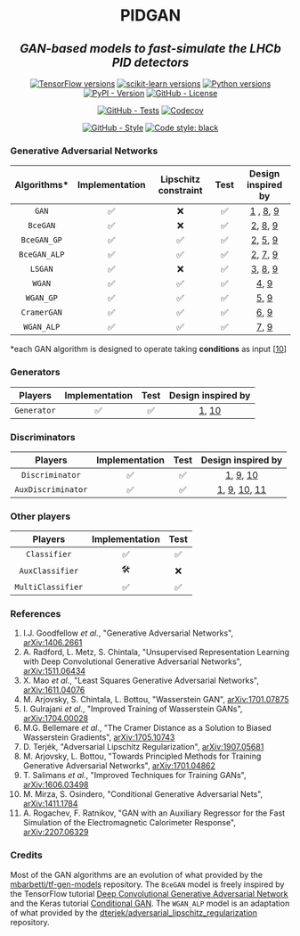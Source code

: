 <!--
<div align="center">
  <img alt="pidgan logo" src="https://raw.githubusercontent.com/mbarbetti/pidgan/main/.github/images/pidgan-logo.png" width="600"/>
</div>
-->

<h1 align="center">PIDGAN</h1>

<h2 align="center">
  <em>GAN-based models to fast-simulate the LHCb PID detectors</em>
</h2>

<p align="center">
  <a href="https://www.tensorflow.org/versions"><img alt="TensorFlow versions" src="https://img.shields.io/badge/tensorflow-2.7–2.14-f57000?style=flat"></a>
  <a href="https://scikit-learn.org/stable/whats_new.html"><img alt="scikit-learn versions" src="https://img.shields.io/badge/sklearn-1.0–1.3-f89939?style=flat"></a>
  <a href="https://www.python.org/downloads"><img alt="Python versions" src="https://img.shields.io/badge/python-3.7–3.11-blue?style=flat"></a>
  <a href="https://pypi.python.org/pypi/pidgan"><img alt="PyPI - Version" src="https://img.shields.io/pypi/v/pidgan"></a>
  <a href="LICENSE"><img alt="GitHub - License" src="https://img.shields.io/github/license/mbarbetti/pidgan"></a>
</p>

<p align="center">
  <a href="https://github.com/mbarbetti/pidgan/actions/workflows/tests.yml"><img alt="GitHub - Tests" src="https://github.com/mbarbetti/pidgan/actions/workflows/tests.yml/badge.svg?branch=main"></a>
  <a href="https://codecov.io/gh/mbarbetti/pidgan"><img alt="Codecov" src="https://codecov.io/gh/mbarbetti/pidgan/branch/main/graph/badge.svg?token=ZLWDgWhnkq"></a>
</p>

<p align="center">
  <a href="https://github.com/mbarbetti/pidgan/actions/workflows/style.yml"><img alt="GitHub - Style" src="https://github.com/mbarbetti/pidgan/actions/workflows/style.yml/badge.svg?branch=main"></a>
  <a href="https://github.com/psf/black"><img alt="Code style: black" src="https://img.shields.io/badge/code%20style-black-000000.svg"></a>
</p>

<!--
[![Docker - Version](https://img.shields.io/docker/v/mbarbetti/pidgan?label=docker)](https://hub.docker.com/r/mbarbetti/pidgan)
-->

### Generative Adversarial Networks

|  Algorithms* | Implementation | Lipschitz constraint |  Test  | Design inspired by |
|:------------:|:--------------:|:--------------------:|:------:|:------------------:|
|    `GAN`     |       ✅       |          ❌          |   ✅   | [1](https://arxiv.org/abs/1406.2661) , [8](https://arxiv.org/abs/1701.04862), [9](https://arxiv.org/abs/1606.03498) |
|   `BceGAN`   |       ✅       |          ❌          |   ✅   | [2](https://arxiv.org/abs/1511.06434), [8](https://arxiv.org/abs/1701.04862), [9](https://arxiv.org/abs/1606.03498) |
| `BceGAN_GP`  |       ✅       |          ✅          |   ✅   | [2](https://arxiv.org/abs/1511.06434), [5](https://arxiv.org/abs/1704.00028), [9](https://arxiv.org/abs/1606.03498) |
| `BceGAN_ALP` |       ✅       |          ✅          |   ✅   | [2](https://arxiv.org/abs/1511.06434), [7](https://arxiv.org/abs/1907.05681), [9](https://arxiv.org/abs/1606.03498) |
|   `LSGAN`    |       ✅       |          ❌          |   ✅   | [3](https://arxiv.org/abs/1611.04076), [8](https://arxiv.org/abs/1701.04862), [9](https://arxiv.org/abs/1606.03498) |
|   `WGAN`     |       ✅       |          ✅          |   ✅   | [4](https://arxiv.org/abs/1701.07875), [9](https://arxiv.org/abs/1606.03498) |
|  `WGAN_GP`   |       ✅       |          ✅          |   ✅   | [5](https://arxiv.org/abs/1704.00028), [9](https://arxiv.org/abs/1606.03498) |
| `CramerGAN`  |       ✅       |          ✅          |   ✅   | [6](https://arxiv.org/abs/1705.10743), [9](https://arxiv.org/abs/1606.03498) |
|  `WGAN_ALP`  |       ✅       |          ✅          |   ✅   | [7](https://arxiv.org/abs/1907.05681), [9](https://arxiv.org/abs/1606.03498) |

*each GAN algorithm is designed to operate taking __conditions__ as input [[10](https://arxiv.org/abs/1411.1784)]

### Generators

|   Players   | Implementation |  Test  | Design inspired by |
|:-----------:|:--------------:|:------:|:------------------:|
| `Generator` |       ✅       |   ✅   | [1](https://arxiv.org/abs/1406.2661), [10](https://arxiv.org/abs/1411.1784) |

### Discriminators

|      Players       | Implementation |  Test  | Design inspired by |
|:------------------:|:--------------:|:------:|:------------------:|
|  `Discriminator`   |       ✅       |   ✅   | [1](https://arxiv.org/abs/1406.2661), [9](https://arxiv.org/abs/1606.03498), [10](https://arxiv.org/abs/1411.1784) |
| `AuxDiscriminator` |       ✅       |   ✅   | [1](https://arxiv.org/abs/1406.2661), [9](https://arxiv.org/abs/1606.03498), [10](https://arxiv.org/abs/1411.1784), [11](https://arxiv.org/abs/2207.06329) |

### Other players

|      Players       | Implementation |  Test  |
|:------------------:|:--------------:|:------:|
|    `Classifier`    |       ✅       |   ✅   |
|   `AuxClassifier`  |       🛠️       |   ❌   |
| `MultiClassifier`  |       ✅       |   ✅   |

### References
1. I.J. Goodfellow _et al._, "Generative Adversarial Networks", [arXiv:1406.2661](https://arxiv.org/abs/1406.2661)
2. A. Radford, L. Metz, S. Chintala, "Unsupervised Representation Learning with Deep Convolutional Generative Adversarial Networks", [arXiv:1511.06434](https://arxiv.org/abs/1511.06434)
3. X. Mao _et al._, "Least Squares Generative Adversarial Networks", [arXiv:1611.04076](https://arxiv.org/abs/1611.04076)
4. M. Arjovsky, S. Chintala, L. Bottou, "Wasserstein GAN", [arXiv:1701.07875](https://arxiv.org/abs/1701.07875)
5. I. Gulrajani _et al._, "Improved Training of Wasserstein GANs", [arXiv:1704.00028](https://arxiv.org/abs/1704.00028)
6. M.G. Bellemare _et al._, "The Cramer Distance as a Solution to Biased Wasserstein Gradients", [arXiv:1705.10743](https://arxiv.org/abs/1705.10743)
7. D. Terjék, "Adversarial Lipschitz Regularization", [arXiv:1907.05681](https://arxiv.org/abs/1907.05681)
8. M. Arjovsky, L. Bottou, "Towards Principled Methods for Training Generative Adversarial Networks", [arXiv:1701.04862](https://arxiv.org/abs/1701.04862)
9. T. Salimans _et al._, "Improved Techniques for Training GANs", [arXiv:1606.03498](https://arxiv.org/abs/1606.03498)
10. M. Mirza, S. Osindero, "Conditional Generative Adversarial Nets", [arXiv:1411.1784](https://arxiv.org/abs/1411.1784)
11. A. Rogachev, F. Ratnikov, "GAN with an Auxiliary Regressor for the Fast Simulation of the Electromagnetic Calorimeter Response", [arXiv:2207.06329](https://arxiv.org/abs/2207.06329)

### Credits
Most of the GAN algorithms are an evolution of what provided by the [mbarbetti/tf-gen-models](https://github.com/mbarbetti/tf-gen-models) repository. The `BceGAN` model is freely inspired by the TensorFlow tutorial [Deep Convolutional Generative Adversarial Network](https://www.tensorflow.org/tutorials/generative/dcgan) and the Keras tutorial [Conditional GAN](https://keras.io/examples/generative/conditional_gan). The `WGAN_ALP` model is an adaptation of what provided by the [dterjek/adversarial_lipschitz_regularization](https://github.com/dterjek/adversarial_lipschitz_regularization) repository.
